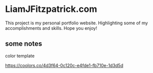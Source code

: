 # LiamJFitzpatrick.com

This project is my personal portfolio website. Highlighting some of my accomplishments and skills. Hope you enjoy!


## some notes

color template

https://coolors.co/4d3f64-0c120c-e4fde1-fb710e-1d3d5d